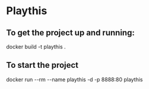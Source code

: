 # Playthis

## To get the project up and running: 

docker build -t playthis .

## To start the project

docker run --rm --name playthis -d -p 8888:80 playthis
